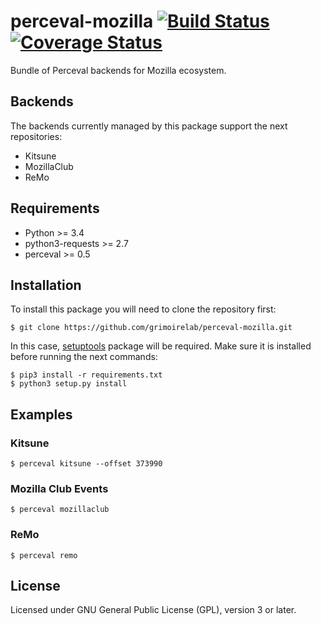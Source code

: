 # perceval-mozilla [![Build Status](https://travis-ci.org/grimoirelab/perceval-mozilla.svg?branch=master)](https://travis-ci.org/grimoirelab/perceval-mozilla) [![Coverage Status](https://img.shields.io/coveralls/grimoirelab/perceval-mozilla.svg)](https://coveralls.io/r/grimoirelab/perceval-mozilla?branch=master)

Bundle of Perceval backends for Mozilla ecosystem.

## Backends

The backends currently managed by this package support the next repositories:

* Kitsune
* MozillaClub
* ReMo

## Requirements

* Python >= 3.4
* python3-requests >= 2.7
* perceval >= 0.5

## Installation

To install this package you will need to clone the repository first:

```
$ git clone https://github.com/grimoirelab/perceval-mozilla.git
```

In this case, [setuptools](http://setuptools.readthedocs.io/en/latest/) package will be required.
Make sure it is installed before running the next commands:

```
$ pip3 install -r requirements.txt
$ python3 setup.py install
```

## Examples

### Kitsune

```
$ perceval kitsune --offset 373990
```

### Mozilla Club Events

```
$ perceval mozillaclub
```

### ReMo
```
$ perceval remo
```

## License

Licensed under GNU General Public License (GPL), version 3 or later.
